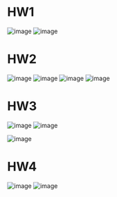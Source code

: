 # HW1
![image](https://github.com/zhexin1904/hw/blob/main/HW1/pic/SE3_30s_1.png)
![image](https://github.com/zhexin1904/hw/blob/main/HW1/pic/car_traj.png)

# HW2
![image](https://github.com/zhexin1904/hw/blob/main/HW2/ICP/pic/ICP2.png)
![image](https://github.com/zhexin1904/hw/blob/main/HW2/ICP/pic/compare.png)
![image](https://github.com/zhexin1904/hw/blob/main/HW2/PF/pic/Distribution_before_updated.png)
![image](https://github.com/zhexin1904/hw/blob/main/HW2/PF/pic/Distribution_after_updated.png)




# HW3
![image](https://github.com/zhexin1904/hw/blob/main/HW3/vslam/pic/plot_new1.png)
![image](https://github.com/zhexin1904/hw/blob/main/HW3/vslam/pic/plot_new2.png
)

![image](https://github.com/zhexin1904/hw/blob/main/HW3/vslam/pic/plot_new2.png
)


# HW4
![image](https://github.com/zhexin1904/hw/blob/main/HW4/pic/astar.png)
![image](https://github.com/zhexin1904/hw/blob/main/HW4/pic/prm_astar.png)

